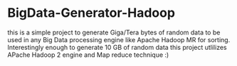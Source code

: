 # BigData-Generator-Hadoop
this is a simple project to generate Giga/Tera bytes of random data to be used in any Big Data processing engine like Apache Hadoop MR for sorting. Interestingly enough to generate 10 GB of random data this project utlilizes APache Hadoop 2 engine and Map reduce technique :) 
